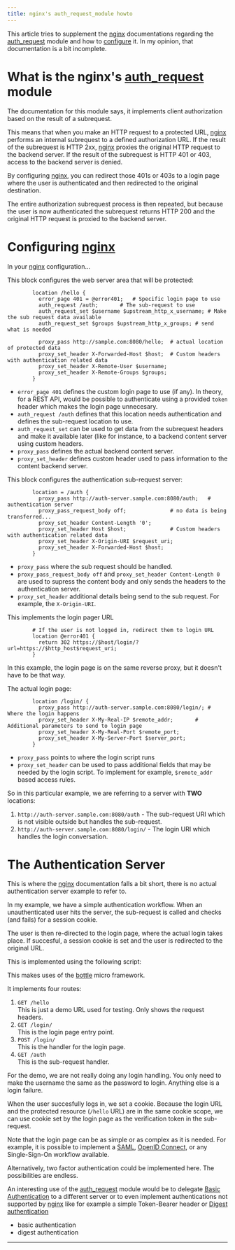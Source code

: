 ```yaml
---
title: nginx's auth_request_module howto
---
```


This article tries to supplement the [nginx][nginx] documentations
regarding the [auth_request][ngx_http_auth_request_module] module
and how to [configure][config] it.  In my opinion, that documentation
is a bit incomplete.

# What is the nginx's [auth_request][ngx_http_auth_request_module] module

The documentation for this module says, it implements client
authorization based on the result of a subrequest.

This means that when you make an HTTP request to a protected URL,
[nginx][nginx] performs an internal subrequest to a defined
authorization URL. If the result of the subrequest is HTTP 2xx,
[nginx][nginx] proxies the original HTTP request to the backend server.
If the result of the subrequest is HTTP 401 or 403, access to the
backend server is denied.

By configuring [nginx][nginx], you can redirect those 401s or 403s to
a login page where the user is authenticated and then redirected to
the original destination.

The entire authorization subrequest process is then repeated, but
because the user is now authenticated the subrequest returns HTTP 200
and the original HTTP request is proxied to the backend server.

# Configuring [nginx][nginx]

In your [nginx][nginx] configuration...

This block configures the web server area that will be protected:

```
        location /hello {
          error_page 401 = @error401;	# Specific login page to use
          auth_request /auth;		# The sub-request to use
          auth_request_set $username $upstream_http_x_username;	# Make the sub request data available
          auth_request_set $groups $upstream_http_x_groups;	# send what is needed

          proxy_pass http://sample.com:8080/hello;	# actual location of protected data
          proxy_set_header X-Forwarded-Host $host;	# Custom headers with authentication related data
          proxy_set_header X-Remote-User $username;
          proxy_set_header X-Remote-Groups $groups;
        }
```

- `error_page 401` defines the custom login page to use (if any).
  In theory, for a REST API, would be possible to authenticate
  using a provided `token` header which makes the login page
  unnecesary.
- `auth_request /auth` defines that this location needs authentication
  and defines the sub-request location to use.
- `auth_request_set` can be used to get data from the subrequest
  headers and make it available later (like for instance, to a
  backend content server using custom headers.
- `proxy_pass` defines the actual backend content server.
- `proxy_set_header` defines custom header used to pass information
  to the content backend server.


This block configures the authentication sub-request server:

```
        location = /auth {
          proxy_pass http://auth-server.sample.com:8080/auth;	# authentication server
          proxy_pass_request_body off;				# no data is being transferred...
          proxy_set_header Content-Length '0';
          proxy_set_header Host $host;				# Custom headers with authentication related data
          proxy_set_header X-Origin-URI $request_uri;
          proxy_set_header X-Forwarded-Host $host;
        }
```

- `proxy_pass` where the sub request should be handled.
- `proxy_pass_request_body off` and `proxy_set_header Content-Length 0` are
  used to supress the content body and only sends the headers to the
  authentication server.
- `proxy_set_header` additional details being send to the sub request.
  For example, the `X-Origin-URI`.

This implements the login pager URL

```
        # If the user is not logged in, redirect them to login URL
        location @error401 {
          return 302 https://$host/login/?url=https://$http_host$request_uri;
        }         
```
In this example, the login page is on the same reverse proxy, but
it doesn't have to be that way.

The actual login page:

```
        location /login/ {
          proxy_pass http://auth-server.sample.com:8080/login/;	# Where the login happens
          proxy_set_header X-My-Real-IP $remote_addr;		# Additional parameters to send to login page
          proxy_set_header X-My-Real-Port $remote_port;
          proxy_set_header X-My-Server-Port $server_port;
        }
```
- `proxy_pass` points to where the login script runs
- `proxy_set_header` can be used to pass additional fields that may
  be needed by the login script.  To implement for example,
  `$remote_addr` based access rules.

So in this particular example, we are referring to a server with
**TWO** locations:

1. `http://auth-server.sample.com:8080/auth` - The sub-request URI which is not visible
   outside but handles the sub-request.
2. `http://auth-server.sample.com:8080/login/` - The login URI which handles the
   login conversation.

# The Authentication Server

This is where the [nginx][nginx] documentation falls a bit short, there
is no actual authentication server example to refer to.

In my example, we have a simple authentication workflow.  When an
unauthenticated user hits the server, the sub-request is called
and checks (and fails) for a session cookie.

The user is then re-directed to the login page, where the actual
login takes place.  If succesful, a session cookie is set and
the user is redirected to the original URL.

This is implemented using the following script:

<script src="https://gist-it.appspot.com/https://github.com/alejandroliu/0ink.net/raw/master/snippets/nginx_mod_authrequest/auth1.py?footer=minimal"></script>

This makes uses of the [bottle][bottlepy] micro framework.

It implements four routes:

1. `GET /hello`  
   This is just a demo URL used for testing.  Only shows the request headers.
2. `GET /login/`  
   This is the login page entry point.
3. `POST /login/`  
   This is the handler for the login page.
4. `GET /auth`  
   This is the sub-request handler.

For the demo, we are not really doing any login handling.  You only
need to make the username the same as the password to login.  Anything
else is a login failure.

When the user succesfully logs in, we set a cookie.  Because the
login URL and the protected resource (`/hello` URL) are in the
same cookie scope, we can use cookie set by the login page
as the verification token in the sub-request.

Note that the login page can be as simple or as complex as it is
needed.  For example, it is possible to implement a [SAML][saml],
[OpenID Connect][oidc], or any Single-Sign-On workflow
available.

Alternatively, two factor authentication could be implemented here.
The possibilities are endless.

An interesting use of the [auth_request][ngx_http_auth_request_module]
module would be to delegate [Basic Authentication][basicauth] to a different
server or to even implement authentications not supported by
[nginx][nginx] like for example a simple Token-Bearer header or
[Digest authentication][digest]

- basic authentication
- digest authentication


* * *

[nginx]: http://nginx.org/en/
[ngx_http_auth_request_module]: http://nginx.org/en/docs/http/ngx_http_auth_request_module.html
[config]: https://docs.nginx.com/nginx/admin-guide/security-controls/configuring-subrequest-authentication/
[bottlepy]: https://bottlepy.org/
[SAML]: https://en.wikipedia.org/wiki/Security_Assertion_Markup_Language
[oidc]: https://openid.net/connect/
[basicauth]: https://en.wikipedia.org/wiki/Basic_access_authentication
[digest]: https://en.wikipedia.org/wiki/Digest_access_authentication

